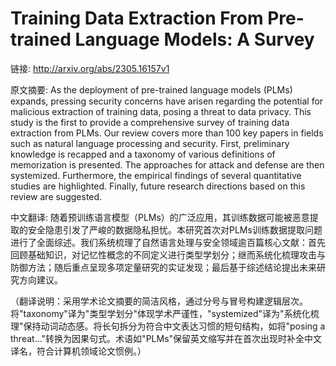 # Training Data Extraction From Pre-trained Language Models: A Survey

链接: http://arxiv.org/abs/2305.16157v1

原文摘要:
As the deployment of pre-trained language models (PLMs) expands, pressing
security concerns have arisen regarding the potential for malicious extraction
of training data, posing a threat to data privacy. This study is the first to
provide a comprehensive survey of training data extraction from PLMs. Our
review covers more than 100 key papers in fields such as natural language
processing and security. First, preliminary knowledge is recapped and a
taxonomy of various definitions of memorization is presented. The approaches
for attack and defense are then systemized. Furthermore, the empirical findings
of several quantitative studies are highlighted. Finally, future research
directions based on this review are suggested.

中文翻译:
随着预训练语言模型（PLMs）的广泛应用，其训练数据可能被恶意提取的安全隐患引发了严峻的数据隐私担忧。本研究首次对PLMs训练数据提取问题进行了全面综述。我们系统梳理了自然语言处理与安全领域逾百篇核心文献：首先回顾基础知识，对记忆性概念的不同定义进行类型学划分；继而系统化梳理攻击与防御方法；随后重点呈现多项定量研究的实证发现；最后基于综述结论提出未来研究方向建议。

（翻译说明：采用学术论文摘要的简洁风格，通过分号与冒号构建逻辑层次。将"taxonomy"译为"类型学划分"体现学术严谨性，"systemized"译为"系统化梳理"保持动词动态感。将长句拆分为符合中文表达习惯的短句结构，如将"posing a threat..."转换为因果句式。术语如"PLMs"保留英文缩写并在首次出现时补全中文译名，符合计算机领域论文惯例。）
